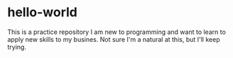 # hello-world
This is a practice repository
I am new to programming and want to learn to apply new skills to my busines.
Not sure I'm a natural at this, but I'll keep trying. 
